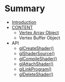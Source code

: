# Summary

* [Introduction](README.md)
* [CONTENT](chapter1.md)
   * [Vertex Array Object](vertex_array_object.md)
   * Vertex Buffer Object
* API
   * [glCreateShader()](api/glCreateShader.md)
   * [glShaderSource()](api/glShaderSource.md)
   * [glCompileShader()](api/glCompileShader.md)
   * [glAttachShader()](api/glAttachShader.md)
   * [glLinkProgram()](api/glLinkProgram.md)
   * [glDeleteShader()](api/glDeleteShader.md)

